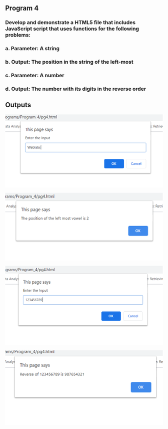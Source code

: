 ## Program 4
###  Develop and demonstrate a HTML5 file that includes JavaScript script that uses functions for the following problems:
### a.	Parameter: A string 
### b.	Output: The position in the string of the left-most 
### c.	Parameter: A number 
### d.	Output: The number with its digits in the reverse order



## Outputs

![](../images/pg4_1.0.PNG)

![](../images/pg4_1.1.PNG)

![](../images/pg4_2.0.PNG)


![](../images/pg4_2.1.PNG)
